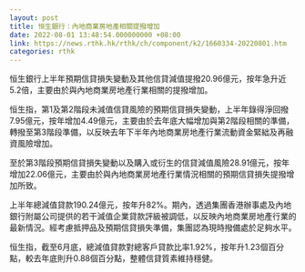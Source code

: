 ```yaml
---
layout: post
title: 恒生銀行：內地商業房地產相關提撥增加
date: 2022-08-01 13:48:54.000000000 +08:00
link: https://news.rthk.hk/rthk/ch/component/k2/1660334-20220801.htm
categories: rthk
---
```


恒生銀行上半年預期信貸損失變動及其他信貸減值提撥20.96億元，按年急升近5.2倍，主要由於與內地商業房地產行業相關的提撥增加。

恒生指，第1及第2階段未減值信貸風險的預期信貸損失變動，上半年錄得淨回撥7.95億元，按年增加4.49億元，主要由於去年底大幅增加與第2階段相關的準備，轉撥至第3階段準備，以反映去年下半年內地商業房地產行業流動資金緊絀及再融資風險增加。

至於第3階段預期信貸損失變動以及購入或衍生的信貸減值風險28.91億元，按年增加22.06億元，主要由於與內地商業房地產行業情況相關的預期信貸損失提撥增加所致。

上半年總減值貸款190.24億元，按年升82%。期內，透過集團香港辦事處及內地銀行附屬公司提供的若干減值企業貸款評級被調低，以反映內地商業房地產行業的最新情況。經考慮抵押品及預期信貸損失準備，集團認為現時撥備處於足夠水平。

恒生指，截至6月底，總減值貸款對總客戶貸款比率1.92%，按年升1.23個百分點，較去年底則升0.88個百分點，整體信貸質素維持穩健。
